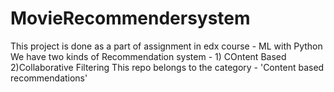 # MovieRecommendersystem

This project is done as a part of assignment in edx course - ML with Python 
We have two kinds of Recommendation system - 1) COntent Based 2)Collaborative Filtering
This repo belongs to the category - 'Content based recommendations'
